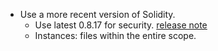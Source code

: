 - Use a more recent version of Solidity.
	- Use latest 0.8.17 for security. [release note](https://blog.soliditylang.org/2022/09/08/solidity-0.8.17-release-announcement/)
	- Instances: files within the entire scope.